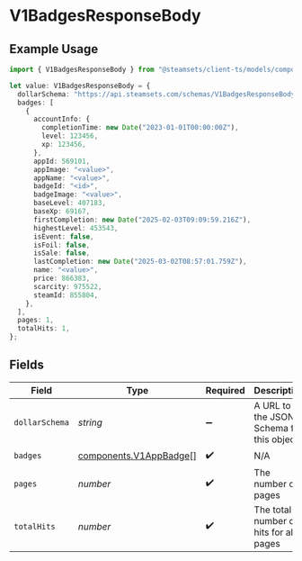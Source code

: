 # V1BadgesResponseBody

## Example Usage

```typescript
import { V1BadgesResponseBody } from "@steamsets/client-ts/models/components";

let value: V1BadgesResponseBody = {
  dollarSchema: "https://api.steamsets.com/schemas/V1BadgesResponseBody.json",
  badges: [
    {
      accountInfo: {
        completionTime: new Date("2023-01-01T00:00:00Z"),
        level: 123456,
        xp: 123456,
      },
      appId: 569101,
      appImage: "<value>",
      appName: "<value>",
      badgeId: "<id>",
      badgeImage: "<value>",
      baseLevel: 407183,
      baseXp: 69167,
      firstCompletion: new Date("2025-02-03T09:09:59.216Z"),
      highestLevel: 453543,
      isEvent: false,
      isFoil: false,
      isSale: false,
      lastCompletion: new Date("2025-03-02T08:57:01.759Z"),
      name: "<value>",
      price: 866383,
      scarcity: 975522,
      steamId: 855804,
    },
  ],
  pages: 1,
  totalHits: 1,
};
```

## Fields

| Field                                                            | Type                                                             | Required                                                         | Description                                                      | Example                                                          |
| ---------------------------------------------------------------- | ---------------------------------------------------------------- | ---------------------------------------------------------------- | ---------------------------------------------------------------- | ---------------------------------------------------------------- |
| `dollarSchema`                                                   | *string*                                                         | :heavy_minus_sign:                                               | A URL to the JSON Schema for this object.                        | https://api.steamsets.com/schemas/V1BadgesResponseBody.json      |
| `badges`                                                         | [components.V1AppBadge](../../models/components/v1appbadge.md)[] | :heavy_check_mark:                                               | N/A                                                              |                                                                  |
| `pages`                                                          | *number*                                                         | :heavy_check_mark:                                               | The number of pages                                              | 1                                                                |
| `totalHits`                                                      | *number*                                                         | :heavy_check_mark:                                               | The total number of hits for all pages                           | 1                                                                |